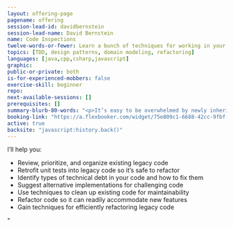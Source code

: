 ```yaml
---
layout: offering-page
pagename: offering
session-lead-id: davidbernstein
session-lead-name: David Bernstein
name: Code Inspections
twelve-words-or-fewer: Learn a bunch of techniques for working in your code.
topics: [TDD, design patterns, domain modeling, refactoring]
languages: [java,cpp,csharp,javascript]
graphic: 
public-or-private: both
is-for-experienced-mobbers: false
exercise-skill: beginner
repo:
next-available-sessions: []
prerequisites: []
summary-blurb-80-words: "<p>It’s easy to be overwhelmed by newly inherited legacy code. Legacy code can be difficult to work with, and so it can be helpful to have an extra set of eyes and a whole bunch of techniques for dealing with it. I can help review your software to identify areas of risk and create approaches for mitigation.</p>"
booking-link: "https://a.flexbooker.com/widget/75e809c1-6688-42cc-9fbf-77b001c15991?serviceIds=39108"
active: true
backsite: "javascript:history.back()"
---
```

<p>I’ll help you:</p>

<ul class='list outer'>
<li>Review, prioritize, and organize existing legacy code</li>
<li>Retrofit unit tests into legacy code so it’s safe to refactor</li>
<li>Identify types of technical debt in your code and how to fix them</li>
<li>Suggest alternative implementations for challenging code</li>
<li>Use techniques to clean up existing code for maintainability</li>
<li>Refactor code so it can readily accommodate new features</li>
<li>Gain techniques for efficiently refactoring legacy code</li>
</ul>"
